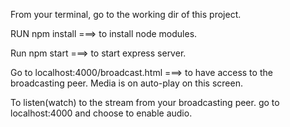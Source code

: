From your terminal, go to the working dir of this project.

RUN
npm install ===> to install node modules.

Run
npm start ===> to start express server.

Go to localhost:4000/broadcast.html ===> to have access to the broadcasting peer.
Media is on auto-play on this screen.

To listen(watch) to the stream from your broadcasting peer.
go to localhost:4000 and choose to enable audio.
